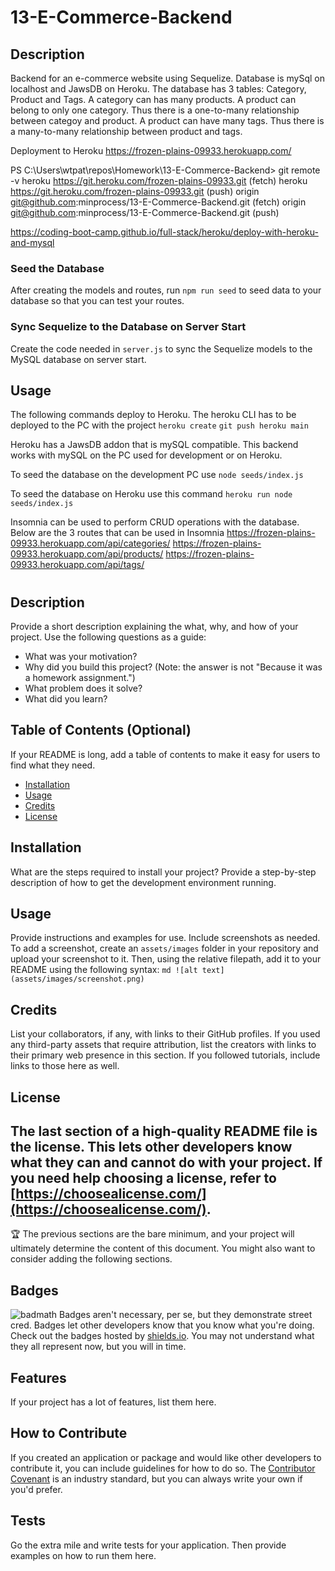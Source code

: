 # 13-E-Commerce-Backend
## Description
Backend for an e-commerce website using Sequelize. Database is mySql on localhost and JawsDB on Heroku. The database has 3 tables: Category, Product and Tags. A category can has many products. A product can belong to only one category. Thus there is a one-to-many relationship between categoy and product. A product can have many tags. Thus there is a many-to-many relationship between product and tags.<br>


Deployment to Heroku
https://frozen-plains-09933.herokuapp.com/


PS C:\Users\wtpat\repos\Homework\13-E-Commerce-Backend> git remote -v
heroku  https://git.heroku.com/frozen-plains-09933.git (fetch)
heroku  https://git.heroku.com/frozen-plains-09933.git (push)
origin  git@github.com:minprocess/13-E-Commerce-Backend.git (fetch)
origin  git@github.com:minprocess/13-E-Commerce-Backend.git (push)


https://coding-boot-camp.github.io/full-stack/heroku/deploy-with-heroku-and-mysql

### Seed the Database

After creating the models and routes, run `npm run seed` to seed data to your database so that you can test your routes.

### Sync Sequelize to the Database on Server Start

Create the code needed in `server.js` to sync the Sequelize models to the MySQL database on server start.


## Usage
The following commands deploy to Heroku. The heroku CLI has to be deployed to the PC with the project
`heroku create`
`git push heroku main`

Heroku has a JawsDB addon that is mySQL compatible. This backend works with mySQL on the PC used for development or on Heroku.<br>

To seed the database on the development PC use
`node seeds/index.js`

To seed the database on Heroku use this command
`heroku run node seeds/index.js`

Insomnia can be used to perform CRUD operations with the database. Below are the 3 routes that can be used in Insomnia
https://frozen-plains-09933.herokuapp.com/api/categories/
https://frozen-plains-09933.herokuapp.com/api/products/
https://frozen-plains-09933.herokuapp.com/api/tags/

# <Your-Project-Title>
## Description
Provide a short description explaining the what, why, and how of your project. Use the following questions as a guide:
- What was your motivation?
- Why did you build this project? (Note: the answer is not "Because it was a homework assignment.")
- What problem does it solve?
- What did you learn?
## Table of Contents (Optional)
If your README is long, add a table of contents to make it easy for users to find what they need.
- [Installation](#installation)
- [Usage](#usage)
- [Credits](#credits)
- [License](#license)
## Installation
What are the steps required to install your project? Provide a step-by-step description of how to get the development environment running.
## Usage
Provide instructions and examples for use. Include screenshots as needed.
To add a screenshot, create an `assets/images` folder in your repository and upload your screenshot to it. Then, using the relative filepath, add it to your README using the following syntax:
    ```md
    ![alt text](assets/images/screenshot.png)
    ```
## Credits
List your collaborators, if any, with links to their GitHub profiles.
If you used any third-party assets that require attribution, list the creators with links to their primary web presence in this section.
If you followed tutorials, include links to those here as well.
## License
The last section of a high-quality README file is the license. This lets other developers know what they can and cannot do with your project. If you need help choosing a license, refer to [https://choosealicense.com/](https://choosealicense.com/).
---
🏆 The previous sections are the bare minimum, and your project will ultimately determine the content of this document. You might also want to consider adding the following sections.
## Badges
![badmath](https://img.shields.io/github/languages/top/nielsenjared/badmath)
Badges aren't necessary, per se, but they demonstrate street cred. Badges let other developers know that you know what you're doing. Check out the badges hosted by [shields.io](https://shields.io/). You may not understand what they all represent now, but you will in time.
## Features
If your project has a lot of features, list them here.
## How to Contribute
If you created an application or package and would like other developers to contribute it, you can include guidelines for how to do so. The [Contributor Covenant](https://www.contributor-covenant.org/) is an industry standard, but you can always write your own if you'd prefer.
## Tests
Go the extra mile and write tests for your application. Then provide examples on how to run them here.